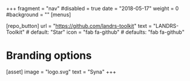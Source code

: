 +++
fragment = "nav"
#disabled = true
date = "2018-05-17"
weight = 0
#background = ""
[menus]

[repo_button]
  url = "https://github.com/landrs-toolkit"
  text = "LANDRS-Toolkit" # default: "Star"
  icon = "fab fa-github" # defaults: "fab fa-github"

# Branding options
[asset]
  image = "logo.svg"
  text = "Syna"
+++
